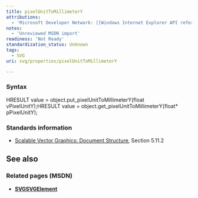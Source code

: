 ```yaml
---
title: pixelUnitToMillimeterY
attributions:
  - 'Microsoft Developer Network: [[Windows Internet Explorer API reference](http://msdn.microsoft.com/en-us/library/ie/hh828809%28v=vs.85%29.aspx) Article]'
notes:
  - 'Unreviewed MSDN import'
readiness: 'Not Ready'
standardization_status: Unknown
tags:
  - SVG
uri: svg/properties/pixelUnitToMillimeterY

---
```

### <span>Syntax</span>

HRESULT value = object.put\_pixelUnitToMillimeterY(float vPixelUnitY);HRESULT value = object.get\_pixelUnitToMillimeterY(float\* pPixelUnitY);

### <span>Standards information</span>

-   [Scalable Vector Graphics: Document Structure](http://go.microsoft.com/fwlink/p/?linkid=204733), Section 5.11.2

## <span>See also</span>

### <span>Related pages (MSDN)</span>

-   [**SVGSVGElement**](/svg/elements/svg)
